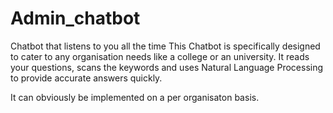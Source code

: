 # Admin_chatbot
Chatbot that listens to you all the time
This Chatbot is specifically designed to cater to any organisation needs like a college or an university. It reads your questions,
scans the keywords and uses Natural Language Processing to provide accurate answers quickly. 

It can obviously be implemented on a per organisaton basis. 
